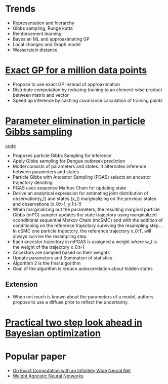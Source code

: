 # Trends
  * Representation and hierarchy
  * Gibbs sampling, Runge kutta
  * Reinforcement learning
  * Bayesian ML and approaximating GP
  * Local changes and Graph model
  * Wasserstein distance

# [Exact GP for a million data points](https://arxiv.org/pdf/1903.08114.pdf)


* Propose to use exact GP instead of approaximation
* Distribute computation by reducing training to an element-wise product between matrix and vector
* Speed up inference by caching covariance calculation of training points

# [Parameter elimination in particle Gibbs sampling](https://arxiv.org/pdf/1910.14145.pdf)
[code](https://github.com/uu-sml/birch-vector-borne-disease/tree/76288c12761293aeca9e8b452b0c678914848dae)
* Proposes particle Gibbs Sampling for inference
* Apply Gibbs sampling for Dengue outbreak prediction
* Model consists of parameters and states. It alternates inference between parameters and states
* Particle Gibbs with Ancestor Sampling (PGAS) selects an ancestor trajectory denoting 
* PGAS uses sequence Markov Chain for updating state
* Derive an analytical expression for estimating joint distribution of observation(y_t) and states (x_t) marginalizing on the previous states and observations (x_0:t-1, y_1:t-1)
* When marginalizing out the parameters, the resulting marginal particle Gibbs (mPG) sampler updates the state trajectory using marginalized cconditional sequential Markov Chain (mcSMC) and with the addition of conditioning on the reference trajectory surviving the resampling step. . In cSMC one particle trajectory, the reference trajectory x_0:T, will always survive the resampling step.
* Each ancestor trajectory in mPGAS is assigned a weight where w_t is the weight of the trajectory x_0:t-1
* Ancestors are sampled based on their weights
* Update parameters and Summation of statistics
* Algorithm 2 is the final algorithm
* Goal of the algorithm is reduce autocorrelation about hidden states

## Extension
* When not much is known about the parameters of a model, authors propose to use a diffuse prior to reflect the uncertainty.


# [Practical two step look ahead in Bayesian optimization](http://papers.nips.cc/paper/9174-practical-two-step-lookahead-bayesian-optimization.pdf)


# Popular paper
* [On Exact Computation with an Infinitely Wide Neural Net](https://arxiv.org/pdf/1904.11955.pdf)
* [Weight Agnostic Neural Networks](https://arxiv.org/abs/1906.04358)

